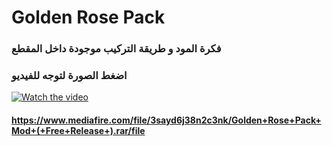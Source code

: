 # Golden Rose Pack


### فكرة المود و طريقة التركيب موجودة داخل المقطع
### اضغط الصورة لتوجه للفيديو

[![Watch the video](https://i.ytimg.com/vi/6Bz4LC8eSpE/hqdefault.jpg)](https://youtu.be/6Bz4LC8eSpE)

#### <https://www.mediafire.com/file/3sayd6j38n2c3nk/Golden+Rose+Pack+Mod+(+Free+Release+).rar/file>